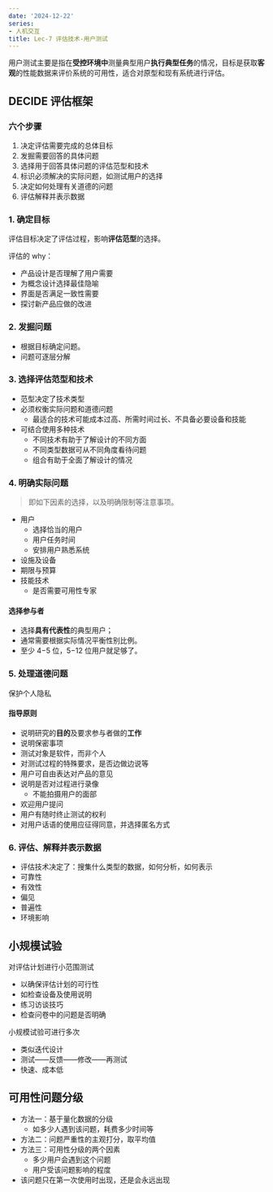```yaml
---
date: '2024-12-22'
series:
- 人机交互
title: Lec-7 评估技术-用户测试
---
```


用户测试主要是指在**受控环境中**测量典型用户**执行典型任务**的情况，目标是获取**客观**的性能数据来评价系统的可用性，适合对原型和现有系统进行评估。

## DECIDE 评估框架

### 六个步骤

1. 决定评估需要完成的总体目标
2. 发掘需要回答的具体问题
3. 选择用于回答具体问题的评估范型和技术
4. 标识必须解决的实际问题，如测试用户的选择
5. 决定如何处理有关道德的问题
6. 评估解释并表示数据

### 1. 确定目标

评估目标决定了评估过程，影响**评估范型**的选择。

评估的 why：
- 产品设计是否理解了用户需要
- 为概念设计选择最佳隐喻
- 界面是否满足一致性需要
- 探讨新产品应做的改进

### 2. 发掘问题

- 根据目标确定问题。
- 问题可逐层分解

### 3. 选择评估范型和技术

- 范型决定了技术类型
- 必须权衡实际问题和道德问题
	- 最适合的技术可能成本过高、所需时间过长、不具备必要设备和技能
- 可结合使用多种技术
	- 不同技术有助于了解设计的不同方面
	- 不同类型数据可从不同角度看待问题
	- 组合有助于全面了解设计的情况

### 4. 明确实际问题

> 即如下因素的选择，以及明确限制等注意事项。

- 用户
	- 选择恰当的用户
	- 用户任务时间
	- 安排用户熟悉系统
- 设施及设备
- 期限与预算
- 技能技术
	- 是否需要可用性专家

#### 选择参与者

- 选择**具有代表性**的典型用户；
- 通常需要根据实际情况平衡性别比例。
- 至少 4−5 位，5−12 位用户就足够了。

### 5. 处理道德问题

保护个人隐私

#### 指导原则
- 说明研究的**目的**及要求参与者做的**工作**
- 说明保密事项
- 测试对象是软件，而非个人
- 对测试过程的特殊要求，是否边做边说等
- 用户可自由表达对产品的意见
- 说明是否对过程进行录像
	- 不能拍摄用户的面部
- 欢迎用户提问
- 用户有随时终止测试的权利
- 对用户话语的使用应征得同意，并选择匿名方式

### 6. 评估、解释并表示数据

- 评估技术决定了：搜集什么类型的数据，如何分析，如何表示
- 可靠性
- 有效性
- 偏见
- 普遍性
- 环境影响

## 小规模试验

对评估计划进行小范围测试
- 以确保评估计划的可行性
- 如检查设备及使用说明
- 练习访谈技巧
- 检查问卷中的问题是否明确

小规模试验可进行多次
- 类似迭代设计
- 测试——反馈——修改——再测试
- 快速、成本低

## 可用性问题分级

- 方法一：基于量化数据的分级
	- 如多少人遇到该问题，耗费多少时间等
- 方法二：问题严重性的主观打分，取平均值
- 方法三：可用性分级的两个因素
	- 多少用户会遇到这个问题
	- 用户受该问题影响的程度
- 该问题只在第一次使用时出现，还是会永远出现